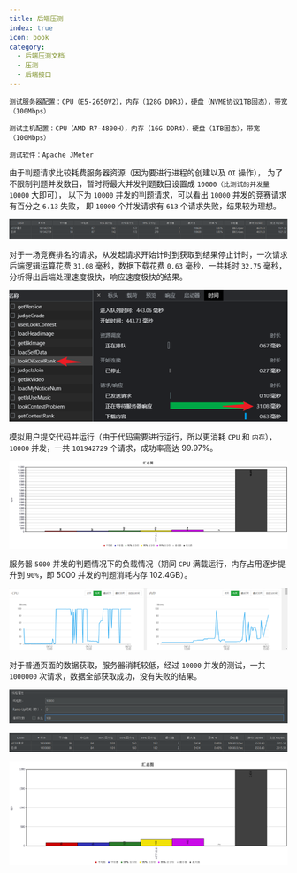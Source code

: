```yaml
---
title: 后端压测
index: true
icon: book
category:
  - 后端压测文档
  - 压测
  - 后端接口
---
```


`测试服务器配置：CPU（E5-2650V2），内存（128G DDR3），硬盘（NVME协议1TB固态），带宽（100Mbps）`

`测试主机配置：CPU（AMD R7-4800H），内存（16G DDR4），硬盘（1TB固态），带宽（100Mbps）`

`测试软件：Apache JMeter`

由于判题请求比较耗费服务器资源（因为要进行进程的创建以及 `OI` 操作），
为了不限制判题并发数目，暂时将最大并发判题数目设置成 `10000（比测试的并发量` `10000` 大即可），
以下为 `10000` 并发的判题请求，可以看出 `10000` 并发的竞赛请求有百分之 `6.13` 失败，
即 `10000` 个并发请求有 `613` 个请求失败，结果较为理想。

![](markdown-images/image-62.png)

对于一场竞赛排名的请求，从发起请求开始计时到获取到结果停止计时，一次请求后端逻辑运算花费 `31.08` 毫秒，数据下载花费 `0.63` 毫秒，一共耗时 `32.75` 毫秒，分析得出后端处理速度极快，响应速度极快的结果。

![](markdown-images/image-63.png)

模拟用户提交代码并运行（由于代码需要进行运行，所以更消耗 `CPU` 和 `内存`），`10000` 并发，一共 `101942729` 个请求，成功率高达 99.97%。

![](markdown-images/image-64.png)

服务器 `5000` 并发的判题情况下的负载情况（期间 `CPU` 满载运行，内存占用逐步提升到 `90%`，即 5000 并发的判题消耗内存 102.4GB）。

![](markdown-images/image-65.png)

对于普通页面的数据获取，服务器消耗较低，经过 `10000` 并发的测试，一共 `1000000` 次请求，数据全部获取成功，没有失败的结果。

![](markdown-images/image-66.png)

![](markdown-images/image-67.png)

![](markdown-images/image-68.png)
